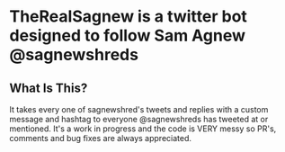 TheRealSagnew is a twitter bot designed to follow Sam Agnew @sagnewshreds
==============================

What Is This?
-------------

It takes every one of sagnewshred's tweets and replies with a custom message and hashtag to everyone @sagnewshreds has tweeted at or mentioned. It's a work in progress and the code is VERY messy so PR's, comments and bug fixes are always appreciated.

